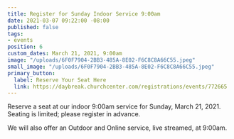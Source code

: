 ```yaml
---
title: Register for Sunday Indoor Service 9:00am
date: 2021-03-07 09:22:00 -08:00
published: false
tags:
- events
position: 6
custom_dates: March 21, 2021, 9:00am
image: "/uploads/6F0F7904-2BB3-485A-8E02-F6C8C8A66C55.jpeg"
small_image: "/uploads/6F0F7904-2BB3-485A-8E02-F6C8C8A66C55.jpeg"
primary_button:
  label: Reserve Your Seat Here
  link: https://daybreak.churchcenter.com/registrations/events/772665
---
```


Reserve a seat at our indoor 9:00am service for Sunday, March 21, 2021.  Seating is limited; please register in advance.

We will also offer an Outdoor and Online service, live streamed, at 9:00am.  